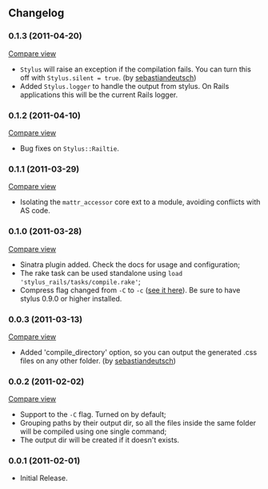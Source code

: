 ## Changelog

### 0.1.3 (2011-04-20)
[Compare view](http://github.com/lucasmazza/stylus_rails/compare/v0.1.2...v0.1.3)

* `Stylus` will raise an exception if the compilation fails. You can turn this off with `Stylus.silent = true`. (by [sebastiandeutsch](https://github.com/sebastiandeutsch))
* Added `Stylus.logger` to handle the output from stylus. On Rails applications this will be the current Rails logger.

### 0.1.2 (2011-04-10)
[Compare view](http://github.com/lucasmazza/stylus_rails/compare/v0.1.1...v0.1.2)

* Bug fixes on `Stylus::Railtie`.

### 0.1.1 (2011-03-29)
[Compare view](http://github.com/lucasmazza/stylus_rails/compare/v0.1.0...v0.1.1)

* Isolating the `mattr_accessor` core ext to a module, avoiding conflicts with AS code.

### 0.1.0 (2011-03-28)
[Compare view](http://github.com/lucasmazza/stylus_rails/compare/v0.0.3...v0.1.0)

* Sinatra plugin added. Check the docs for usage and configuration;
* The rake task can be used standalone using `load 'stylus_rails/tasks/compile.rake'`;
* Compress flag changed from `-C` to `-c` ([see it here](https://github.com/LearnBoost/stylus/commit/910246859718e1817c9a76683f9a892e4cad4965)). Be sure to have stylus 0.9.0 or higher installed.

### 0.0.3 (2011-03-13)
[Compare view](http://github.com/lucasmazza/stylus_rails/compare/v0.0.2...v0.0.3)

* Added 'compile_directory' option, so you can output the generated .css files on any other folder. (by [sebastiandeutsch](https://github.com/sebastiandeutsch))

### 0.0.2 (2011-02-02)
[Compare view](http://github.com/lucasmazza/stylus_rails/compare/v0.0.1...v0.0.2)

* Support to the `-C` flag. Turned on by default;
* Grouping paths by their output dir, so all the files inside the same folder will be compiled using one single command;
* The output dir will be created if it doesn't exists.

### 0.0.1 (2011-02-01)

* Initial Release.
